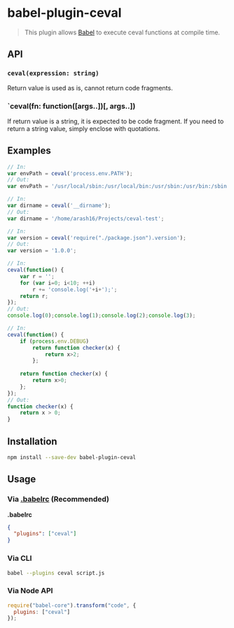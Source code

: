 # babel-plugin-ceval

> This plugin allows [Babel](https://babeljs.io) to execute ceval functions at compile time.

## API

### `ceval(expression: string)`

Return value is used as is, cannot return code fragments.

### `ceval(fn: function([args..])[, args..])

If return value is a string, it is expected to be code fragment. If you need to return
a string value, simply enclose with quotations.

## Examples

```javascript
// In:
var envPath = ceval('process.env.PATH');
// Out:
var envPath = '/usr/local/sbin:/usr/local/bin:/usr/sbin:/usr/bin:/sbin:/bin:/usr/games:/usr/local/games';
```

```javascript
// In:
var dirname = ceval('__dirname');
// Out:
var dirname = '/home/arash16/Projects/ceval-test';
```

```javascript
// In:
var version = ceval('require("./package.json").version');
// Out:
var version = '1.0.0';
```

```javascript
// In:
ceval(function() {
	var r = '';
	for (var i=0; i<10; ++i)
		r += 'console.log('+i+');';
	return r;
});
// Out:
console.log(0);console.log(1);console.log(2);console.log(3);
```

```javascript
// In:
ceval(function() {
	if (process.env.DEBUG)
		return function checker(x) { 
			return x>2; 
		};
	
	return function checker(x) { 
		return x>0; 
	};
});
// Out:
function checker(x) {
	return x > 0;
}
```

## Installation

```sh
npm install --save-dev babel-plugin-ceval
```

## Usage

### Via [.babelrc](http://babeljs.io/docs/usage/babelrc/) (Recommended)

**.babelrc**

```json
{
  "plugins": ["ceval"]
}
```

### Via CLI

```sh
babel --plugins ceval script.js
```

### Via Node API

```javascript
require("babel-core").transform("code", {
  plugins: ["ceval"]
});
```
